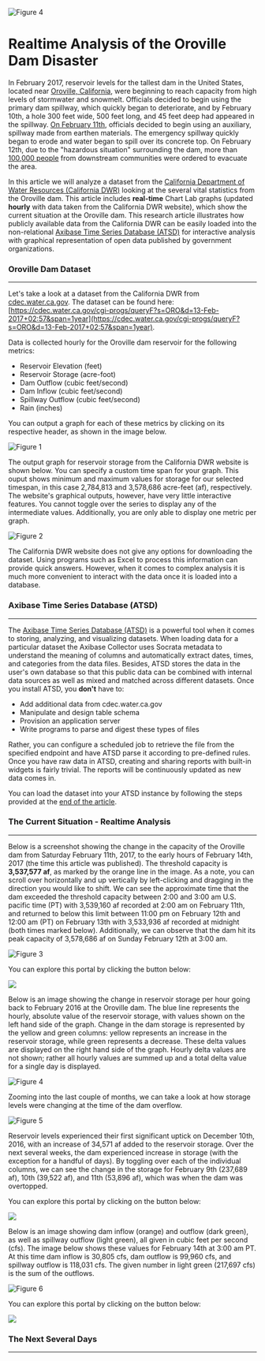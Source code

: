 ![Figure 4](Images/Figure4.png)

Realtime Analysis of the Oroville Dam Disaster 
==============================================

In February 2017, reservoir levels for the tallest dam in the United States, located near 
[Oroville, California](http://www.water.ca.gov/swp/facilities/Oroville/LakeDam.cfm), were beginning to reach capacity from high levels of stormwater and snowmelt. Officials decided to begin using the primary dam spillway, which
quickly began to deteriorate, and by February 10th, a hole 300 feet 
wide, 500 feet long, and 45 feet deep had appeared in the spillway. [On February 11th](http://abcnews.go.com/Technology/wireStory/latest-emergency-spillway-oroville-dam-45401080), 
officials decided to begin using an auxiliary, spillway made from earthen materials. The emergency spillway quickly began to erode and water began to spill over its concrete top. On 
February 12th, due to the "hazardous situation" surrounding the dam, more than [100,000 people](http://www.latimes.com/local/california/la-live-updates-oroville-dam-oroville-dam-spillway-expected-to-fail-1486953074-htmlstory.html)
from downstream communities were ordered to evacuate the area. 
 
In this article we will analyze a dataset from the [California Department of Water Resources (California DWR)](https://cdec.water.ca.gov/index.html) looking at the several vital statistics from the
Oroville dam. This article includes **real-time** Chart Lab graphs (updated **hourly** with data taken from the California DWR website), which show the current situation at the Oroville dam. This research article illustrates 
how publicly available data from the California DWR can be easily loaded into the non-relational [Axibase Time Series Database (ATSD)](http://axibase.com/products/axibase-time-series-database/) 
for interactive analysis with graphical representation of open data published by government organizations. 

### Oroville Dam Dataset
------------------------

Let's take a look at a dataset from the California DWR from [cdec.water.ca.gov](https://cdec.water.ca.gov/index.html). The dataset can be found here:[https://cdec.water.ca.gov/cgi-progs/queryF?s=ORO&d=13-Feb-2017+02:57&span=1year](https://cdec.water.ca.gov/cgi-progs/queryF?s=ORO&d=13-Feb-2017+02:57&span=1year). 

Data is collected hourly for the Oroville dam reservoir for the following metrics:

* Reservoir Elevation (feet)
* Reservoir Storage (acre-foot)
* Dam Outflow (cubic feet/second)
* Dam Inflow (cubic feet/second)
* Spillway Outflow (cubic feet/second)
* Rain (inches)

You can output a graph for each of these metrics by clicking on its respective header, as shown in the image below.
 
![Figure 1](Images/Figure1.png)

The output graph for reservoir storage from the California DWR website is shown below. You can specify a custom time span for your graph. This ouput shows minimum and maximum values
for storage for our selected timespan, in this case 2,784,813 and 3,578,686 acre-feet (af), respectively. The website's graphical outputs, however, have very little interactive features.
You cannot toggle over the series to display any of the intermediate values. Additionally, you are only able to display one metric per graph. 
 
![Figure 2](Images/Figure2.png)

The California DWR website does not give any options for downloading the dataset. Using programs such as Excel to process this information can provide quick answers. However, when 
it comes to complex analysis it is much more convenient to interact with the data once it is loaded into a database.  

### Axibase Time Series Database (ATSD)
---------------------------------------

The [Axibase Time Series Database (ATSD)](http://axibase.com/products/axibase-time-series-database/) is a powerful tool when it comes to storing, analyzing, and visualizing datasets. 
When loading data for a particular dataset the Axibase Collector uses Socrata metadata to understand the meaning of columns and automatically extract dates, times,
and categories from the data files. Besides, ATSD stores the data in the user's own database so that this public data can be combined with internal data
sources as well as mixed and matched across different datasets. Once you install ATSD, you **don't** have to:

* Add additional data from cdec.water.ca.gov
* Manipulate and design table schema
* Provision an application server
* Write programs to parse and digest these types of files

Rather, you can configure a scheduled job to retrieve the file from the specified endpoint and have ATSD parse it according to pre-defined rules. Once you
have raw data in ATSD, creating and sharing reports with built-in widgets is fairly trivial. The reports will be continuously updated as new data comes in.

You can load the dataset into your ATSD instance by following the steps provided at the [end of the article](/USInternationalTrade/README.md#action-items).

### The Current Situation - Realtime Analysis
---------------------------------------------

Below is a screenshot showing the change in the capacity of the Oroville dam from Saturday February 11th, 2017, to the early hours of February 14th, 2017 (the time this article was published).
The threshold capacity is **3,537,577 af**, as marked by the orange line in the image. As a note, you can scroll over horizontally and up vertically by left-clicking and dragging in the direction you
would like to shift. We can see the approximate time that the dam exceeded the threshold capacity between 2:00 and 3:00 am U.S. pacific time (PT) with 3,539,160 af recorded at 2:00 am on February 11th, and returned to 
below this limit between 11:00 pm on February 12th and 12:00 am (PT) on February 13th with 3,533,936 af recorded at midnight (both times marked below). Additionally, we can observe that the dam hit its peak capacity 
of 3,578,686 af on Sunday February 12th at 3:00 am.  
    
![Figure 3](Images/Figure3.png)

You can explore this portal by clicking the button below:

[![](Images/button.png)](https://apps.axibase.com/chartlab/dee79515)

Below is an image showing the change in reservoir storage per hour going back to February 2016 at the Oroville dam. The blue line represents the hourly, absolute value of the 
reservoir storage, with values shown on the left hand side of the graph. Change in the dam storage is represented by the yellow and green columns: yellow represents an increase
in the reservoir storage, while green represents a decrease. These delta values are displayed on the right hand side of the graph. Hourly delta values are not shown; rather all 
hourly values are summed up and a total delta value for a single day is displayed.

![Figure 4](Images/Figure4.png)

Zooming into the last couple of months, we can take a look at how storage levels were changing at the time of the dam overflow.

![Figure 5](Images/Figure5.png)

Reservoir levels experienced their first significant uptick on December 10th, 2016, with an increase of 34,571 af added to the reservoir storage. Over the next several weeks,
the dam experienced increase in storage (with the exception for a handful of days). By toggling over each of the individual columns, we can see the change in the storage 
for February 9th (237,689 af), 10th (39,522 af), and 11th (53,896 af), which was when the dam was overtopped.      

You can explore this portal by clicking on the button below:
 
[![](Images/button.png)](https://apps.axibase.com/chartlab/dee79515/2)

Below is an image showing dam inflow (orange) and outflow (dark green), as well as spillway outflow (light green), all given in cubic feet per second (cfs). The image below shows these values for February 14th at 3:00 am 
PT. At this time dam inflow is 30,805 cfs, dam outflow is 99,960 cfs, and spillway outflow is 118,031 cfs. The given number in light green (217,697 cfs) is the sum of the outflows.  
 
![Figure 6](Images/Figure6.png)

You can explore this portal by clicking on the button below:

[![](Images/button.png)](https://apps.axibase.com/chartlab/dee79515/5/)

### The Next Several Days
-------------------------







